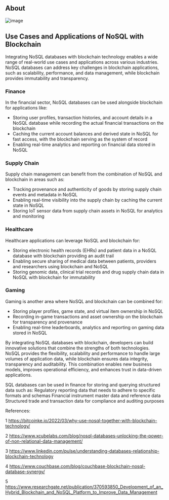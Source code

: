 ## About

![image](1.avif)

## Use Cases and Applications of NoSQL with Blockchain

Integrating NoSQL databases with blockchain technology enables a wide range of real-world use cases and applications across various industries. NoSQL databases can address key challenges in blockchain applications, such as scalability, performance, and data management, while blockchain provides immutability and transparency.

### Finance

In the financial sector, NoSQL databases can be used alongside blockchain for applications like:

- Storing user profiles, transaction histories, and account details in a NoSQL database while recording the actual financial transactions on the blockchain
- Caching the current account balances and derived state in NoSQL for fast access, with the blockchain serving as the system of record
- Enabling real-time analytics and reporting on financial data stored in NoSQL

### Supply Chain

Supply chain management can benefit from the combination of NoSQL and blockchain in areas such as:

- Tracking provenance and authenticity of goods by storing supply chain events and metadata in NoSQL
- Enabling real-time visibility into the supply chain by caching the current state in NoSQL
- Storing IoT sensor data from supply chain assets in NoSQL for analytics and monitoring

### Healthcare

Healthcare applications can leverage NoSQL and blockchain for:

- Storing electronic health records (EHRs) and patient data in a NoSQL database with blockchain providing an audit trail
- Enabling secure sharing of medical data between patients, providers and researchers using blockchain and NoSQL
- Storing genomic data, clinical trial records and drug supply chain data in NoSQL with blockchain for immutability

### Gaming

Gaming is another area where NoSQL and blockchain can be combined for:

- Storing player profiles, game state, and virtual item ownership in NoSQL
- Recording in-game transactions and asset ownership on the blockchain for transparency and provenance
- Enabling real-time leaderboards, analytics and reporting on gaming data stored in NoSQL

By integrating NoSQL databases with blockchain, developers can build innovative solutions that combine the strengths of both technologies. NoSQL provides the flexibility, scalability and performance to handle large volumes of application data, while blockchain ensures data integrity, transparency and auditability. This combination enables new business models, improves operational efficiency, and enhances trust in data-driven applications.

SQL databases can be used in finance for storing and querying structured data such as:
Regulatory reporting data that needs to adhere to specific formats and schemas
Financial instrument master data and reference data
Structured trade and transaction data for compliance and auditing purposes

References:

1 https://bitcoinke.io/2022/03/why-use-nosql-together-with-blockchain-technology/

2 https://www.xcubelabs.com/blog/nosql-databases-unlocking-the-power-of-non-relational-data-management/

3 https://www.linkedin.com/pulse/understanding-databases-relationship-blockchain-technology

4 https://www.couchbase.com/blog/couchbase-blockchain-nosql-database-synergy/

5 https://www.researchgate.net/publication/370593850_Development_of_an_Hybrid_Blockchain_and_NoSQL_Platform_to_Improve_Data_Management
